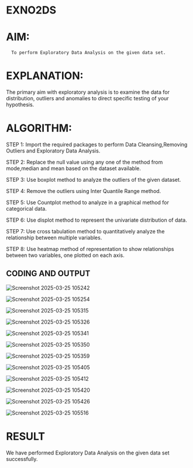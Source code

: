 # EXNO2DS
# AIM:
      To perform Exploratory Data Analysis on the given data set.
      
# EXPLANATION:
  The primary aim with exploratory analysis is to examine the data for distribution, outliers and anomalies to direct specific testing of your hypothesis.
  
# ALGORITHM:
STEP 1: Import the required packages to perform Data Cleansing,Removing Outliers and Exploratory Data Analysis.

STEP 2: Replace the null value using any one of the method from mode,median and mean based on the dataset available.

STEP 3: Use boxplot method to analyze the outliers of the given dataset.

STEP 4: Remove the outliers using Inter Quantile Range method.

STEP 5: Use Countplot method to analyze in a graphical method for categorical data.

STEP 6: Use displot method to represent the univariate distribution of data.

STEP 7: Use cross tabulation method to quantitatively analyze the relationship between multiple variables.

STEP 8: Use heatmap method of representation to show relationships between two variables, one plotted on each axis.

## CODING AND OUTPUT


![Screenshot 2025-03-25 105242](https://github.com/user-attachments/assets/0d86c7cb-a451-4fae-aee7-3a61e39b3ce5)


![Screenshot 2025-03-25 105254](https://github.com/user-attachments/assets/06f6beea-d004-4fac-8f42-c27d440af4e6)


![Screenshot 2025-03-25 105315](https://github.com/user-attachments/assets/22e00ea0-0bc0-4f39-bca8-00a5a49cd2e0)


![Screenshot 2025-03-25 105326](https://github.com/user-attachments/assets/246f909e-46b0-4c22-aadf-e3b500eb162d)


![Screenshot 2025-03-25 105341](https://github.com/user-attachments/assets/716f7cc4-46bd-45ab-b658-cb2e1b351336)


![Screenshot 2025-03-25 105350](https://github.com/user-attachments/assets/66ba7372-7db3-4e9b-9f32-6b9b43592754)


![Screenshot 2025-03-25 105359](https://github.com/user-attachments/assets/0750c1e7-a2e4-4800-85dd-b83c0cd10cce)


![Screenshot 2025-03-25 105405](https://github.com/user-attachments/assets/1e646b75-8767-4b7a-a3d1-090ecd9e4a18)


![Screenshot 2025-03-25 105412](https://github.com/user-attachments/assets/fd11333e-8578-43a3-8037-a264078c2df7)


![Screenshot 2025-03-25 105420](https://github.com/user-attachments/assets/267d86fe-28c1-4e58-821c-94efef5a3395)


![Screenshot 2025-03-25 105426](https://github.com/user-attachments/assets/1291810d-9df3-4411-9e60-fafa022876fd)


![Screenshot 2025-03-25 105516](https://github.com/user-attachments/assets/2bd0ac63-b7a9-4270-9be8-356362d3bb5a)


# RESULT

 We have performed Exploratory Data Analysis on the given data set successfully.
